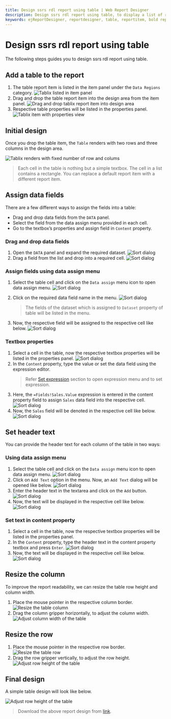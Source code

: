 ```yaml
---
title: Design ssrs rdl report using table | Web Report Designer
description: Design ssrs rdl report using table, to display a list of records in the table format in Web Report Designer.
keywords: ejReportDesigner, reportdesigner, table, reportitem, bold reports, documentation, help, ej, user guide, demo, samples, bold reports, bold reporting
---
```


# Design ssrs rdl report using table

The following steps guides you to design ssrs rdl report using table.

## Add a table to the report

1. The table report item is listed in the item panel under the `Data Regions` category.
![Tablix listed in item panel](/static/assets/on-premise/images/report-designer/report-items/tablix/item-panel-view.png)
2. Drag and drop the table report item into the design area from the item panel.
![Drag and drop tablix report item into design area](/static/assets/on-premise/images/report-designer/report-items/tablix/drag-and-drop-table.png)
3. Respective table properties will be listed in the properties panel.
![Tablix item with properties view](/static/assets/on-premise/images/report-designer/report-items/tablix/table-item-with-properties-view.png)

## Initial design

Once you drop the table item, the `Table` renders with two rows and three columns in the design area.

![Tablix renders with fixed number of row and colums](/static/assets/on-premise/images/report-designer/report-items/tablix/table-basic-view.png)

> Each cell in the table is nothing but a simple textbox. The cell in a list contains a rectangle. You can replace a default report item with a different report item.

## Assign data fields

There are a few different ways to assign the fields into a table:

* Drag and drop data fields from the `DATA` panel.
* Select the field from the data assign menu provided in each cell.
* Go to the textbox’s properties and assign field in `Content` property.

### Drag and drop data fields

1. Open the `DATA` panel and expand the required dataset.
![Sort dialog](/static/assets/on-premise/images/report-designer/report-items/tablix/data-list-view.png)
2. Drag a field from the list and drop into a required cell.
![Sort dialog](/static/assets/on-premise/images/report-designer/report-items/tablix/drag-and-drop-field-into-cell.png)

### Assign fields using data assign menu

1. Select the table cell and click on the `Data assign` menu icon to open data assign menu.
![Sort dialog](/static/assets/on-premise/images/report-designer/report-items/tablix/data-assign-menu-icon.png)
2. Click on the required data field name in the menu.
![Sort dialog](/static/assets/on-premise/images/report-designer/report-items/tablix/open-data-assign-menu.png)

   > The fields of the dataset which is assigned to `Dataset` property of table will be listed in the menu.
3. Now, the respective field will be assigned to the respective cell like below.
![Sort dialog](/static/assets/on-premise/images/report-designer/report-items/tablix/assign-field-in-table-cell-output.png)

### Textbox properties

1. Select a cell in the table, now the respective textbox properties will be listed in the properties panel.
![Sort dialog](/static/assets/on-premise/images/report-designer/report-items/tablix/selected-cell-properties.png)
2. In the `Content` property, type the value or set the data field using the expression editor.
   > Refer [Set expression](./../../../compose-report/properties-panel/#set-expression) section to open expression menu and to set expression.
3. Here, the `=Fields!Sales.Value` expression is entered in the content property field to assign `Sales` data field into the respective cell.
![Sort dialog](/static/assets/on-premise/images/report-designer/report-items/tablix/enter-field-value-in-content-property.png)
4. Now, the `Sales` field will be denoted in the respective cell like below.
![Sort dialog](/static/assets/on-premise/images/report-designer/report-items/tablix/assign-field-in-content-property-output.png)

## Set header text

You can provide the header text for each column of the table in two ways:

### Using data assign menu

1. Select the table cell and click on the `Data assign` menu icon to open data assign menu.
![Sort dialog](/static/assets/on-premise/images/report-designer/report-items/tablix/open-add-text-menu.png)
2. Click on `Add Text` option in the menu. Now, an `Add Text` dialog will be opened like below.
![Sort dialog](/static/assets/on-premise/images/report-designer/report-items/tablix/add-text-dialog.png)
3. Enter the header text in the textarea and click on the `Add` button.
![Sort dialog](/static/assets/on-premise/images/report-designer/report-items/tablix/enter-text-in-add-text-dialog.png)
4. Now, the text will be displayed in the respective cell like below.
![Sort dialog](/static/assets/on-premise/images/report-designer/report-items/tablix/enter-text-in-add-text-dialog-output.png)

### Set text in content property

1. Select a cell in the table, now the respective textbox properties will be listed in the properties panel.
2. In the `Content` property, type the header text in the content property textbox and press `Enter`.
![Sort dialog](/static/assets/on-premise/images/report-designer/report-items/tablix/enter-text-in-content-field.png)
3. Now, the text will be displayed in the respective cell like below.
![Sort dialog](/static/assets/on-premise/images/report-designer/report-items/tablix/enter-text-in-content-property-output.png)

## Resize the column

To improve the report readability, we can resize the table row height and column width.

1. Place the mouse pointer in the respective column border.
![Resize the table column](/static/assets/on-premise/images/report-designer/report-items/tablix/resize-column.png)
2. Drag the column gripper horizontally, to adjust the column width.
![Adjust column width of the table](/static/assets/on-premise/images/report-designer/report-items/tablix/resize-column-ouput.png)

## Resize the row

1. Place the mouse pointer in the respective row border.
![Resize the table row](/static/assets/on-premise/images/report-designer/report-items/tablix/resize-row.png)
2. Drag the row gripper vertically, to adjust the row height.
![Adjust row height of the table](/static/assets/on-premise/images/report-designer/report-items/tablix/resize-row-ouput.png)

## Final design

A simple table design will look like below.

![Adjust row height of the table](/static/assets/on-premise/images/report-designer/report-items/tablix/simple-table-design.png)

> Download the above report design from [link](https://github.com/boldreports/resources/tree/master/docs/tablix/design-ssrs-rdl-report-using-table.rdl).